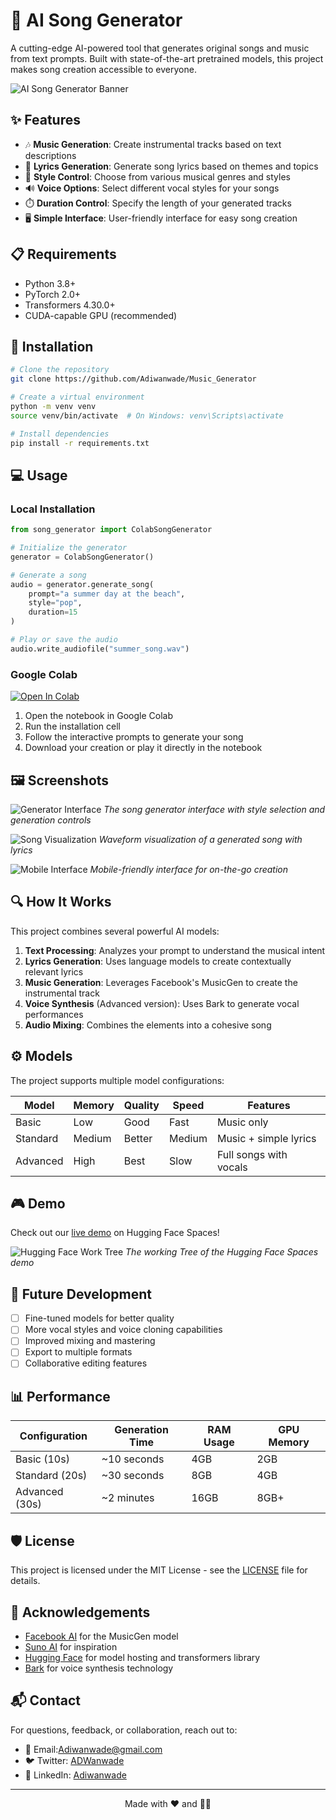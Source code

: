 # 🎵 AI Song Generator
A cutting-edge AI-powered tool that generates original songs and music from text prompts. Built with state-of-the-art pretrained models, this project makes song creation accessible to everyone.

![AI Song Generator Banner](./Screenshots/Screenshot%202025-03-03%20130023.png)

## ✨ Features

- 🎶 **Music Generation**: Create instrumental tracks based on text descriptions
- 🎤 **Lyrics Generation**: Generate song lyrics based on themes and topics
- 🎸 **Style Control**: Choose from various musical genres and styles
- 🔊 **Voice Options**: Select different vocal styles for your songs
- ⏱️ **Duration Control**: Specify the length of your generated tracks
- 🖥️ **Simple Interface**: User-friendly interface for easy song creation

## 📋 Requirements

- Python 3.8+
- PyTorch 2.0+
- Transformers 4.30.0+
- CUDA-capable GPU (recommended)

## 🚀 Installation

```bash
# Clone the repository
git clone https://github.com/Adiwanwade/Music_Generator

# Create a virtual environment
python -m venv venv
source venv/bin/activate  # On Windows: venv\Scripts\activate

# Install dependencies
pip install -r requirements.txt
```

## 💻 Usage

### Local Installation

```python
from song_generator import ColabSongGenerator

# Initialize the generator
generator = ColabSongGenerator()

# Generate a song
audio = generator.generate_song(
    prompt="a summer day at the beach",
    style="pop",
    duration=15
)

# Play or save the audio
audio.write_audiofile("summer_song.wav")
```

### Google Colab

[![Open In Colab](https://colab.research.google.com/assets/colab-badge.svg)](https://colab.research.google.com/github/yourusername/ai-song-generator/blob/main/notebooks/song_generator.ipynb)

1. Open the notebook in Google Colab
2. Run the installation cell
3. Follow the interactive prompts to generate your song
4. Download your creation or play it directly in the notebook

## 🖼️ Screenshots

![Generator Interface](./Screenshots/Screenshot%202025-03-03%20130023.png)
*The song generator interface with style selection and generation controls*

![Song Visualization](./Screenshots/Screenshot%202025-03-03%20125624.png)
*Waveform visualization of a generated song with lyrics*

![Mobile Interface](./Screenshots/WhatsApp%20Image%202025-03-03%20at%202.40.43%20PM.jpeg)
*Mobile-friendly interface for on-the-go creation*

## 🔍 How It Works

This project combines several powerful AI models:

1. **Text Processing**: Analyzes your prompt to understand the musical intent
2. **Lyrics Generation**: Uses language models to create contextually relevant lyrics
3. **Music Generation**: Leverages Facebook's MusicGen to create the instrumental track
4. **Voice Synthesis** (Advanced version): Uses Bark to generate vocal performances
5. **Audio Mixing**: Combines the elements into a cohesive song

## ⚙️ Models

The project supports multiple model configurations:

| Model | Memory | Quality | Speed | Features |
|-------|--------|---------|-------|----------|
| Basic | Low    | Good    | Fast  | Music only |
| Standard | Medium | Better | Medium | Music + simple lyrics |
| Advanced | High | Best | Slow | Full songs with vocals |

## 🎮 Demo

Check out our [live demo](https://huggingface.co/spaces/Adiwanwade/AI_Music_Generator) on Hugging Face Spaces!

![Hugging Face Work Tree](./Screenshots/Screenshot%202025-03-03%20145013.png)
*The working Tree of the Hugging Face Spaces demo*

## 🔮 Future Development

- [ ] Fine-tuned models for better quality
- [ ] More vocal styles and voice cloning capabilities
- [ ] Improved mixing and mastering
- [ ] Export to multiple formats
- [ ] Collaborative editing features

## 📊 Performance

| Configuration | Generation Time | RAM Usage | GPU Memory |
|---------------|-----------------|-----------|------------|
| Basic (10s)   | ~10 seconds     | 4GB       | 2GB        |
| Standard (20s)| ~30 seconds     | 8GB       | 4GB        |
| Advanced (30s)| ~2 minutes      | 16GB      | 8GB+       |

## 🛡️ License

This project is licensed under the MIT License - see the [LICENSE](LICENSE) file for details.

## 🙏 Acknowledgements

- [Facebook AI](https://ai.facebook.com/) for the MusicGen model
- [Suno AI](https://suno.ai) for inspiration
- [Hugging Face](https://huggingface.co/) for model hosting and transformers library
- [Bark](https://github.com/suno-ai/bark) for voice synthesis technology

## 📬 Contact

For questions, feedback, or collaboration, reach out to:

- 📧 Email:[Adiwanwade@gmail.com](Adiwanwade@gmail.com)
- 🐦 Twitter: [ADWanwade](https://twitter.com/ADWanwade)
- 💼 LinkedIn: [Adiwanwade](https://linkedin.com/in/Adiwanwade)

---
<div align="center">

Made with ❤️ and 🚀✨



</div>